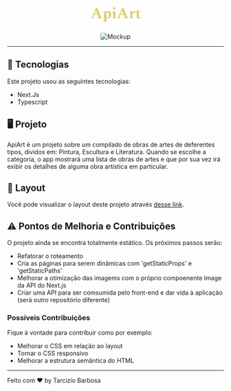 <h1 align="center">
  <img alt="ApiArt" title="ApiArt" src="./public/logo.png">
</h1>

<p align="center">
  <img alt="Mockup" src="./public/mockup.png" />
</p>

---

## :rocket: Tecnologias

Este projeto usou as seguintes tecnologias:

- Next.Js
- Typescript

## :desktop_computer: Projeto

ApiArt é um projeto sobre um compilado de obras de artes de deferentes tipos, dividos em: Pintura, Escultura e Literatura. Quando se escolhe a categoria, o app mostrará uma lista de obras de artes e que por sua vez irá exibir os detalhes de alguma obra artística em particular.

## :newspaper: Layout

Você pode visualizar o layout deste projeto através [desse link](https://www.figma.com/file/mF7moTpqpQ2ZCWCtPybRKP/Apiart?node-id=0%3A1).

## :warning: Pontos de Melhoria e Contribuições

O projeto ainda se encontra totalmente estático. Os próximos passos serão:

- Refatorar o roteamento
- Cria as páginas para serem dinâmicas com 'getStaticProps' e 'getStaticPaths'
- Melhorar a otimização das imagems com o próprio compoenente Image da API do Next.js
- Criar uma API para ser comsumida pelo front-end e dar vida à aplicação (será outro repositório diferente)

### Possíveis Contribuições

Fique à vontade para contribuir como por exemplo:

- Melhorar o CSS em relação ao layout
- Tornar o CSS responsivo
- Melhorar a estrutura semântica do HTML

---

Feito com :heart: by Tarcizio Barbosa
